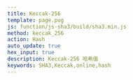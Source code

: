 ```yaml
---
title: Keccak-256
template: page.pug
js: function/js-sha3/build/sha3.min.js
method: keccak_256
action: Hash
auto_update: true
hex_input: true
description: Keccak-256 哈希值
keywords: SHA3,Keccak,online,hash
---
```

